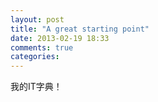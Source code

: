 ```yaml
---
layout: post
title: "A great starting point"
date: 2013-02-19 18:33
comments: true
categories: 
---
```


我的IT字典！
